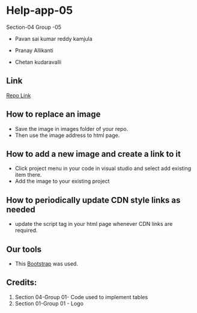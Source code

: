# Help-app-05
Section-04
Group -05


- Pavan sai kumar reddy kamjula

- Pranay Allikanti

- Chetan kudaravalli


## Link
[Repo Link](https://github.com/chetankudaravalli16/mvc-app)

## How to replace an image
  - Save the image in images folder of your repo.
  - Then use the image address to html page.
  
## How to add a new image and create a link to it
 - Click project menu in your code in visual studio and select add existing item there.
 - Add the image to your existing project

## How to periodically update CDN style links as needed
- update the script tag in your html page whenever CDN links are required.
 
## Our tools
 -  This [Bootstrap](https://startbootstrap.com/themes/resume/) was used.

## Credits:

1) Section 04-Group 01- Code used to implement tables
1) Section 01-Group 01 - Logo
